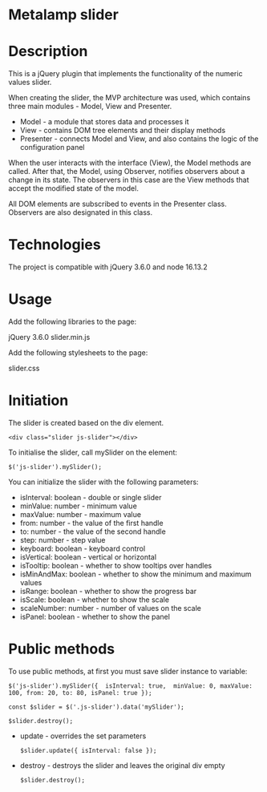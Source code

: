 # Metalamp slider

# Description

This is a jQuery plugin that implements the functionality of the numeric values slider.

When creating the slider, the MVP architecture was used, which contains three main modules - Model, View and Presenter.

- Model - a module that stores data and processes it
- View - contains DOM tree elements and their display methods
- Presenter - connects Model and View, and also contains the logic of the configuration panel

When the user interacts with the interface (View), the Model methods are called. After that, the Model, using Observer, notifies observers about a change in its state. The observers in this case are the View methods that accept the modified state of the model.

All DOM elements are subscribed to events in the Presenter class. Observers are also designated in this class.

# Technologies

The project is compatible with jQuery 3.6.0 and node 16.13.2

# Usage

Add the following libraries to the page:

jQuery 3.6.0
slider.min.js

Add the following stylesheets to the page:

slider.css

# Initiation

The slider is created based on the div element.

`<div class="slider js-slider"></div>`

To initialise the slider, call mySlider on the element:

`$('js-slider').mySlider();`

You can initialize the slider with the following parameters:

  - isInterval: boolean - double or single slider
  - minValue: number - minimum value
  - maxValue: number - maximum value
  - from: number - the value of the first handle
  - to: number - the value of the second handle
  - step: number - step value
  - keyboard: boolean - keyboard control
  - isVertical: boolean - vertical or horizontal
  - isTooltip: boolean - whether to show tooltips over handles
  - isMinAndMax: boolean - whether to show the minimum and maximum values
  - isRange: boolean - whether to show the progress bar
  - isScale: boolean - whether to show the scale
  - scaleNumber: number - number of values on the scale
  - isPanel: boolean - whether to show the panel

# Public methods

To use public methods, at first you must save slider instance to variable:

`$('js-slider').mySlider({ 
   isInterval: true, 
   minValue: 0,
   maxValue: 100,
   from: 20,
   to: 80,
   isPanel: true
 });`

 `const $slider = $('.js-slider').data('mySlider');`

 `$slider.destroy();`

 - update - overrides the set parameters
 
    `$slider.update({
      isInterval: false
    });`

 - destroy - destroys the slider and leaves the original div empty

    `$slider.destroy();`



